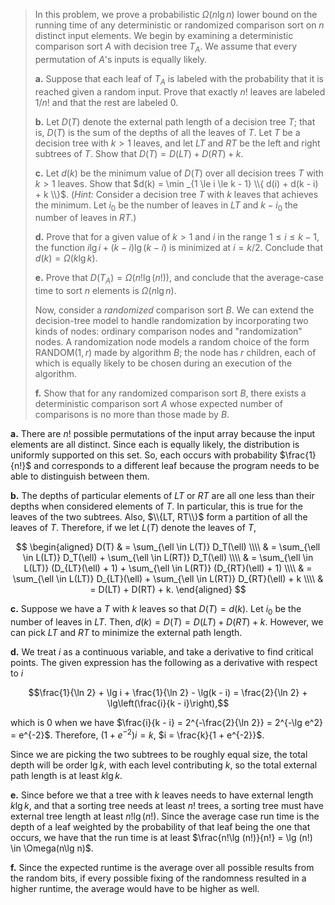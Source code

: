 > In this problem, we prove a probabilistic $\Omega(n\lg n)$ lower bound on the running time of any deterministic or randomized comparison sort on $n$ distinct input elements. We begin by examining a deterministic comparison sort $A$ with decision tree $T_A$. We assume that every permutation of $A$'s inputs is equally likely.
>
> **a.** Suppose that each leaf of $T_A$ is labeled with the probability that it is reached given a random input. Prove that exactly $n!$ leaves are labeled $1 / n!$ and that the rest are labeled $0$.
>
> **b.** Let $D(T)$ denote the external path length of a decision tree $T$; that is, $D(T)$ is the sum of the depths of all the leaves of $T$. Let $T$ be a decision tree with $k > 1$ leaves, and let $LT$ and $RT$ be the left and right subtrees of $T$. Show that $D(T) = D(LT) + D(RT)+k$.
>
> **c.** Let $d(k)$ be the minimum value of $D(T)$ over all decision trees $T$ with $k > 1$ leaves. Show that $d(k) = \min _{1 \le i \le k - 1} \\{ d(i) + d(k - i) + k \\}$. ($\textit{Hint:}$ Consider a decision tree $T$ with $k$ leaves that achieves the minimum. Let $i_0$ be the number of leaves in $LT$ and $k - i_0$ the number of leaves in $RT$.)
>
> **d.** Prove that for a given value of $k > 1$ and $i$ in the range $1 \le i \le k - 1$, the function $i\lg i + (k - i) \lg(k - i)$ is minimized at $i = k / 2$. Conclude that $d(k) = \Omega(k\lg k)$.
>
> **e.** Prove that $D(T_A) = \Omega(n!\lg(n!))$, and conclude that the average-case time to sort $n$ elements is $\Omega(n\lg n)$.
>
> Now, consider a _randomized_ comparison sort $B$. We can extend the decision-tree model to handle randomization by incorporating two kinds of nodes: ordinary comparison nodes and "randomization" nodes. A randomization node models a random choice of the form $\text{RANDOM}(1, r)$ made by algorithm $B$; the node has $r$ children, each of which is equally likely to be chosen during an execution of the algorithm.
>
> **f.** Show that for any randomized comparison sort $B$, there exists a deterministic comparison sort $A$ whose expected number of comparisons is no more than those made by $B$.

**a.** There are $n!$ possible permutations of the input array because the input elements are all distinct. Since each is equally likely, the distribution is uniformly supported on this set. So, each occurs with probability $\frac{1}{n!}$ and corresponds to a different leaf because the program needs to be able to distinguish between them.

**b.** The depths of particular elements of $LT$ or $RT$ are all one less than their depths when considered elements of $T$. In particular, this is true for the leaves of the two subtrees. Also, $\\{LT, RT\\}$ form a partition of all the leaves of $T$. Therefore, if we let $L(T)$ denote the leaves of $T$,

$$
\begin{aligned}
D(T) & = \sum_{\ell \in L(T)} D_T(\ell) \\\\
     & = \sum_{\ell \in L(LT)} D_T(\ell) + \sum_{\ell \in L(RT)} D_T(\ell) \\\\
     & = \sum_{\ell \in L(LT)} (D_{LT}(\ell) + 1) + \sum_{\ell \in L(RT)} (D_{RT}(\ell) + 1) \\\\
     & = \sum_{\ell \in L(LT)} D_{LT}(\ell) + \sum_{\ell \in L(RT)} D_{RT}(\ell) + k \\\\
     & = D(LT) + D(RT) + k.
\end{aligned}
$$

**c.** Suppose we have a $T$ with $k$ leaves so that $D(T) = d(k)$. Let $i_0$ be the number of leaves in $LT$. Then, $d(k) = D(T) = D(LT) + D(RT) + k$. However, we can pick $LT$ and $RT$ to minimize the external path length.

**d.** We treat $i$ as a continuous variable, and take a derivative to find critical points. The given expression has the following as a derivative with respect to $i$

$$\frac{1}{\ln 2} + \lg i + \frac{1}{\ln 2} - \lg(k - i) = \frac{2}{\ln 2} + \lg\left(\frac{i}{k - i}\right),$$

which is $0$ when we have $\frac{i}{k - i} = 2^{-\frac{2}{\ln 2}} = 2^{-\lg e^2} = e^{-2}$. Therefore, $(1 + e^{-2})i = k$, $i = \frac{k}{1 + e^{-2}}$.

Since we are picking the two subtrees to be roughly equal size, the total depth will be order $\lg k$, with each level contributing $k$, so the total external path length is at least $k\lg k$.

**e.** Since before we that a tree with $k$ leaves needs to have external length $k\lg k$, and that a sorting tree needs at least $n!$ trees, a sorting tree must have external tree length at least $n!\lg (n!)$. Since the average case run time is the depth of a leaf weighted by the probability of that leaf being the one that occurs, we have that the run time is at least $\frac{n!\lg (n!)}{n!} = \lg (n!) \in \Omega(n\lg n)$.

**f.** Since the expected runtime is the average over all possible results from the random bits, if every possible fixing of the randomness resulted in a higher runtime, the average would have to be higher as well.
